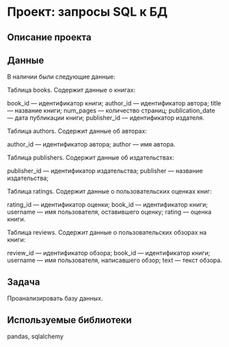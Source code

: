 # Проект: запросы SQL к БД

## **Описание проекта**

## **Данные**  

В наличии были следующие данные: 

Таблица books. Содержит данные о книгах:

book_id — идентификатор книги;
author_id — идентификатор автора;
title — название книги;
num_pages — количество страниц;
publication_date — дата публикации книги;
publisher_id — идентификатор издателя.  


Таблица authors. Содержит данные об авторах:

author_id — идентификатор автора;
author — имя автора.

Таблица publishers. Содержит данные об издательствах:

publisher_id — идентификатор издательства;
publisher — название издательства;

Таблица ratings. Содержит данные о пользовательских оценках книг:

rating_id — идентификатор оценки;
book_id — идентификатор книги;
username — имя пользователя, оставившего оценку;
rating — оценка книги.

Таблица reviews. Содержит данные о пользовательских обзорах на книги:

review_id — идентификатор обзора;
book_id — идентификатор книги;
username — имя пользователя, написавшего обзор;
text — текст обзора.

## **Задача**  

Проанализировать базу данных. 

## **Используемые библиотеки**  

pandas, sqlalchemy
